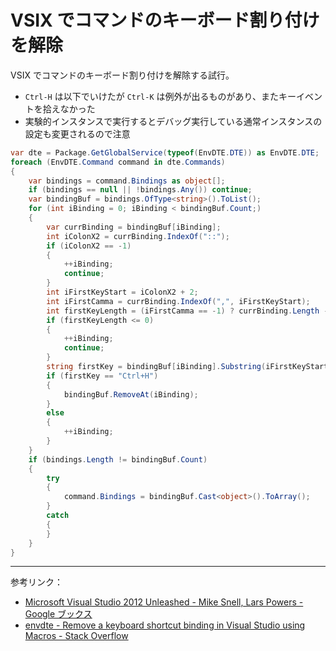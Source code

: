 # VSIX でコマンドのキーボード割り付けを解除
VSIX でコマンドのキーボード割り付けを解除する試行。
- `Ctrl-H` は以下でいけたが `Ctrl-K` は例外が出るものがあり、またキーイベントを拾えなかった
- 実験的インスタンスで実行するとデバッグ実行している通常インスタンスの設定も変更されるので注意
```csharp
var dte = Package.GetGlobalService(typeof(EnvDTE.DTE)) as EnvDTE.DTE;
foreach (EnvDTE.Command command in dte.Commands)
{
    var bindings = command.Bindings as object[];
    if (bindings == null || !bindings.Any()) continue;
    var bindingBuf = bindings.OfType<string>().ToList();
    for (int iBinding = 0; iBinding < bindingBuf.Count;)
    {
        var currBinding = bindingBuf[iBinding];
        int iColonX2 = currBinding.IndexOf("::");
        if (iColonX2 == -1)
        {
            ++iBinding;
            continue;
        }
        int iFirstKeyStart = iColonX2 + 2;
        int iFirstCamma = currBinding.IndexOf(",", iFirstKeyStart);
        int firstKeyLength = (iFirstCamma == -1) ? currBinding.Length - iFirstKeyStart : iFirstCamma - iFirstKeyStart;
        if (firstKeyLength <= 0)
        {
            ++iBinding;
            continue;
        }
        string firstKey = bindingBuf[iBinding].Substring(iFirstKeyStart, firstKeyLength);
        if (firstKey == "Ctrl+H")
        {
            bindingBuf.RemoveAt(iBinding);
        }
        else
        {
            ++iBinding;
        }
    }
    if (bindings.Length != bindingBuf.Count)
    {
        try
        {
            command.Bindings = bindingBuf.Cast<object>().ToArray();
        }
        catch
        {
        }
    }
}
```

---

参考リンク：
- [Microsoft Visual Studio 2012 Unleashed - Mike Snell, Lars Powers - Google ブックス](https://books.google.co.jp/books?id=jAGP1lrJ2QYC&pg=PT796&lpg=PT796&dq=envdte.command+bindings&source=bl&ots=jg7EvM7h7b&sig=yBsQoWDyxS11QPQwQtriNxxbpDc&hl=ja&sa=X&ved=0ahUKEwiGm5-_quPUAhWDTLwKHdiFBjI4ChDoAQg2MAM#v=onepage&q=envdte.command%20bindings&f=false)
- [envdte - Remove a keyboard shortcut binding in Visual Studio using Macros - Stack Overflow](https://stackoverflow.com/questions/2324550/remove-a-keyboard-shortcut-binding-in-visual-studio-using-macros)